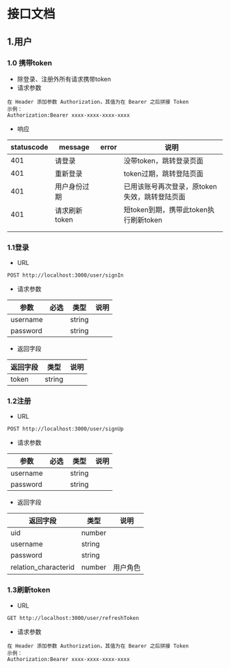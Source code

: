 # 接口文档

## 1.用户

### 1.0 携带token

- 除登录、注册外所有请求携带token
- 请求参数

```
在 Header 添加参数 Authorization，其值为在 Bearer 之后拼接 Token
示例：
Authorization:Bearer xxxx-xxxx-xxxx-xxxx
```

- 响应

| statuscode | message       | error | 说明                                          |
| ---------- | ------------- | ----- | --------------------------------------------- |
| 401        | 请登录        |       | 没带token，跳转登录页面                       |
| 401        | 重新登录      |       | token过期，跳转登陆页面                       |
| 401        | 用户身份过期  |       | 已用该账号再次登录，原token失效，跳转登陆页面 |
| 401        | 请求刷新token |       | 短token到期，携带此token执行刷新token         |
|            |               |       |                                               |
|            |               |       |                                               |



### 1.1登录

- URL

```
POST http://localhost:3000/user/signIn
```

- 请求参数

| 参数     | 必选 | 类型   | 说明 |
| -------- | ---- | ------ | ---- |
| username |      | string |      |
| password |      | string |      |

- 返回字段

| 返回字段 | 类型   | 说明 |
| -------- | ------ | ---- |
| token    | string |      |

### 1.2注册

- URL

```
POST http://localhost:3000/user/signUp
```

- 请求参数

| 参数     | 必选 | 类型   | 说明 |
| -------- | ---- | ------ | ---- |
| username |      | string |      |
| password |      | string |      |

- 返回字段

| 返回字段             | 类型   | 说明     |
| -------------------- | ------ | -------- |
| uid                  | number |          |
| username             | string |          |
| password             | string |          |
| relation_characterid | number | 用户角色 |

### 1.3刷新token

- URL

```
GET http://localhost:3000/user/refreshToken
```

- 请求参数

```
在 Header 添加参数 Authorization，其值为在 Bearer 之后拼接 Token
示例：
Authorization:Bearer xxxx-xxxx-xxxx-xxxx

```

